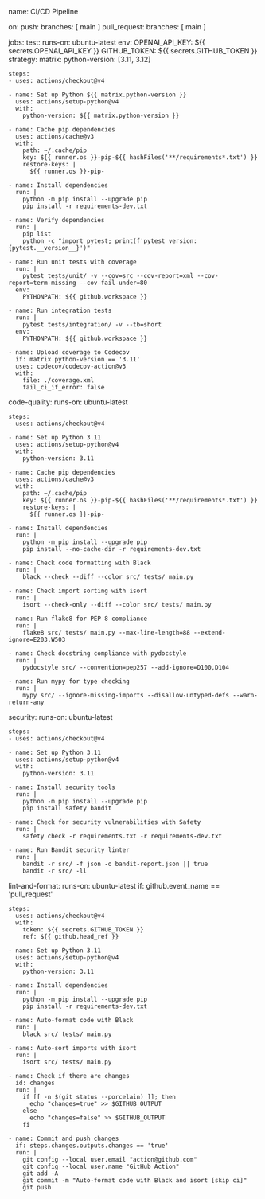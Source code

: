 name: CI/CD Pipeline

on:
  push:
    branches: [ main ]
  pull_request:
    branches: [ main ]

jobs:
  test:
    runs-on: ubuntu-latest
    env:
      OPENAI_API_KEY: ${{ secrets.OPENAI_API_KEY }}
      GITHUB_TOKEN: ${{ secrets.GITHUB_TOKEN }}
    strategy:
      matrix:
        python-version: [3.11, 3.12]

    steps:
    - uses: actions/checkout@v4

    - name: Set up Python ${{ matrix.python-version }}
      uses: actions/setup-python@v4
      with:
        python-version: ${{ matrix.python-version }}

    - name: Cache pip dependencies
      uses: actions/cache@v3
      with:
        path: ~/.cache/pip
        key: ${{ runner.os }}-pip-${{ hashFiles('**/requirements*.txt') }}
        restore-keys: |
          ${{ runner.os }}-pip-

    - name: Install dependencies
      run: |
        python -m pip install --upgrade pip
        pip install -r requirements-dev.txt

    - name: Verify dependencies
      run: |
        pip list
        python -c "import pytest; print(f'pytest version: {pytest.__version__}')"

    - name: Run unit tests with coverage
      run: |
        pytest tests/unit/ -v --cov=src --cov-report=xml --cov-report=term-missing --cov-fail-under=80
      env:
        PYTHONPATH: ${{ github.workspace }}

    - name: Run integration tests
      run: |
        pytest tests/integration/ -v --tb=short
      env:
        PYTHONPATH: ${{ github.workspace }}

    - name: Upload coverage to Codecov
      if: matrix.python-version == '3.11'
      uses: codecov/codecov-action@v3
      with:
        file: ./coverage.xml
        fail_ci_if_error: false

  code-quality:
    runs-on: ubuntu-latest
    
    steps:
    - uses: actions/checkout@v4

    - name: Set up Python 3.11
      uses: actions/setup-python@v4
      with:
        python-version: 3.11

    - name: Cache pip dependencies
      uses: actions/cache@v3
      with:
        path: ~/.cache/pip
        key: ${{ runner.os }}-pip-${{ hashFiles('**/requirements*.txt') }}
        restore-keys: |
          ${{ runner.os }}-pip-

    - name: Install dependencies
      run: |
        python -m pip install --upgrade pip
        pip install --no-cache-dir -r requirements-dev.txt

    - name: Check code formatting with Black
      run: |
        black --check --diff --color src/ tests/ main.py

    - name: Check import sorting with isort
      run: |
        isort --check-only --diff --color src/ tests/ main.py

    - name: Run flake8 for PEP 8 compliance
      run: |
        flake8 src/ tests/ main.py --max-line-length=88 --extend-ignore=E203,W503

    - name: Check docstring compliance with pydocstyle
      run: |
        pydocstyle src/ --convention=pep257 --add-ignore=D100,D104

    - name: Run mypy for type checking
      run: |
        mypy src/ --ignore-missing-imports --disallow-untyped-defs --warn-return-any

  security:
    runs-on: ubuntu-latest
    
    steps:
    - uses: actions/checkout@v4

    - name: Set up Python 3.11
      uses: actions/setup-python@v4
      with:
        python-version: 3.11

    - name: Install security tools
      run: |
        python -m pip install --upgrade pip
        pip install safety bandit

    - name: Check for security vulnerabilities with Safety
      run: |
        safety check -r requirements.txt -r requirements-dev.txt

    - name: Run Bandit security linter
      run: |
        bandit -r src/ -f json -o bandit-report.json || true
        bandit -r src/ -ll

  lint-and-format:
    runs-on: ubuntu-latest
    if: github.event_name == 'pull_request'
    
    steps:
    - uses: actions/checkout@v4
      with:
        token: ${{ secrets.GITHUB_TOKEN }}
        ref: ${{ github.head_ref }}

    - name: Set up Python 3.11
      uses: actions/setup-python@v4
      with:
        python-version: 3.11

    - name: Install dependencies
      run: |
        python -m pip install --upgrade pip
        pip install -r requirements-dev.txt

    - name: Auto-format code with Black
      run: |
        black src/ tests/ main.py

    - name: Auto-sort imports with isort
      run: |
        isort src/ tests/ main.py

    - name: Check if there are changes
      id: changes
      run: |
        if [[ -n $(git status --porcelain) ]]; then
          echo "changes=true" >> $GITHUB_OUTPUT
        else
          echo "changes=false" >> $GITHUB_OUTPUT
        fi

    - name: Commit and push changes
      if: steps.changes.outputs.changes == 'true'
      run: |
        git config --local user.email "action@github.com"
        git config --local user.name "GitHub Action"
        git add -A
        git commit -m "Auto-format code with Black and isort [skip ci]"
        git push
